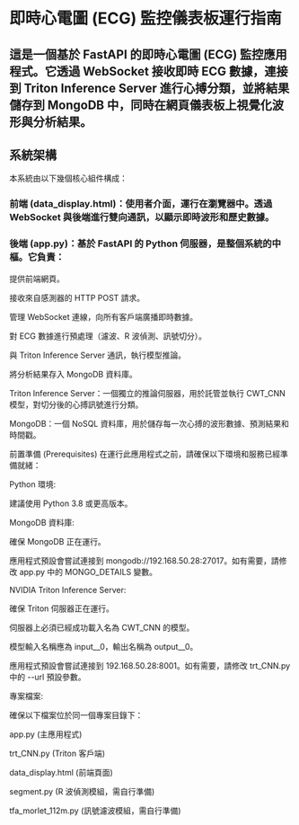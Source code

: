 # 即時心電圖 (ECG) 監控儀表板運行指南
## 這是一個基於 FastAPI 的即時心電圖 (ECG) 監控應用程式。它透過 WebSocket 接收即時 ECG 數據，連接到 Triton Inference Server 進行心搏分類，並將結果儲存到 MongoDB 中，同時在網頁儀表板上視覺化波形與分析結果。

## 系統架構
本系統由以下幾個核心組件構成：

### 前端 (data_display.html)：使用者介面，運行在瀏覽器中。透過 WebSocket 與後端進行雙向通訊，以顯示即時波形和歷史數據。

### 後端 (app.py)：基於 FastAPI 的 Python 伺服器，是整個系統的中樞。它負責：

提供前端網頁。

接收來自感測器的 HTTP POST 請求。

管理 WebSocket 連線，向所有客戶端廣播即時數據。

對 ECG 數據進行預處理（濾波、R 波偵測、訊號切分）。

與 Triton Inference Server 通訊，執行模型推論。

將分析結果存入 MongoDB 資料庫。

Triton Inference Server：一個獨立的推論伺服器，用於託管並執行 CWT_CNN 模型，對切分後的心搏訊號進行分類。

MongoDB：一個 NoSQL 資料庫，用於儲存每一次心搏的波形數據、預測結果和時間戳。

前置準備 (Prerequisites)
在運行此應用程式之前，請確保以下環境和服務已經準備就緒：

Python 環境:

建議使用 Python 3.8 或更高版本。

MongoDB 資料庫:

確保 MongoDB 正在運行。

應用程式預設會嘗試連接到 mongodb://192.168.50.28:27017。如有需要，請修改 app.py 中的 MONGO_DETAILS 變數。

NVIDIA Triton Inference Server:

確保 Triton 伺服器正在運行。

伺服器上必須已經成功載入名為 CWT_CNN 的模型。

模型輸入名稱應為 input__0，輸出名稱為 output__0。

應用程式預設會嘗試連接到 192.168.50.28:8001。如有需要，請修改 trt_CNN.py 中的 --url 預設參數。

專案檔案:

確保以下檔案位於同一個專案目錄下：

app.py (主應用程式)

trt_CNN.py (Triton 客戶端)

data_display.html (前端頁面)

segment.py (R 波偵測模組，需自行準備)

tfa_morlet_112m.py (訊號濾波模組，需自行準備)
